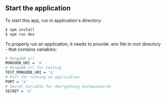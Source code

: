 ## Start the application

To start this app, run in application's directory:

```bash
$ npm install
$ npm run dev
```

To properly run an application, it needs to provide .env file in root directory - that contains variables:

```bash
# MongoDB url
MONGODB_URI = 'x'
# MongoDB url for testing
TEST_MONGODB_URI = 'x'
# Port for running an application
PORT = 'x'
# Secret variable for decrypthing hashpasswords
SECRET = 'x'
```
